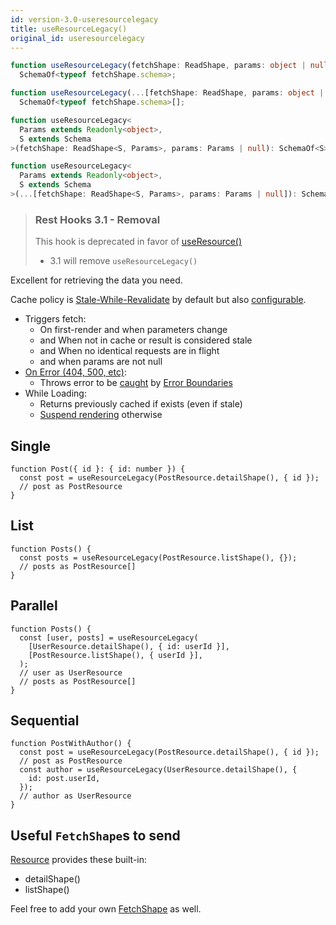 ```yaml
---
id: version-3.0-useresourcelegacy
title: useResourceLegacy()
original_id: useresourcelegacy
---
```


<!--DOCUSAURUS_CODE_TABS-->
<!--Type-->

```typescript
function useResourceLegacy(fetchShape: ReadShape, params: object | null):
  SchemaOf<typeof fetchShape.schema>;

function useResourceLegacy(...[fetchShape: ReadShape, params: object | null]):
  SchemaOf<typeof fetchShape.schema>[];
```

<!--With Generics-->

```typescript
function useResourceLegacy<
  Params extends Readonly<object>,
  S extends Schema
>(fetchShape: ReadShape<S, Params>, params: Params | null): SchemaOf<S>;

function useResourceLegacy<
  Params extends Readonly<object>,
  S extends Schema
>(...[fetchShape: ReadShape<S, Params>, params: Params | null]): SchemaOf<S>[];
```

<!--END_DOCUSAURUS_CODE_TABS-->

> ### Rest Hooks 3.1 - Removal
>
> This hook is deprecated in favor of [useResource()](./useresource)
>
> - 3.1 will remove `useResourceLegacy()`

Excellent for retrieving the data you need.

Cache policy is [Stale-While-Revalidate](https://tools.ietf.org/html/rfc5861) by default but also [configurable](https://resthooks.io/docs/guides/resource-lifetime).

- Triggers fetch:
  - On first-render and when parameters change
  - and When not in cache or result is considered stale
  - and When no identical requests are in flight
  - and when params are not null
- [On Error (404, 500, etc)](https://www.restapitutorial.com/httpstatuscodes.html):
  - Throws error to be [caught](../guides/network-errors.md) by [Error Boundaries](https://reactjs.org/docs/error-boundaries.html)
- While Loading:
  - Returns previously cached if exists (even if stale)
  - [Suspend rendering](../guides/loading-state.md) otherwise

## Single

```tsx
function Post({ id }: { id: number }) {
  const post = useResourceLegacy(PostResource.detailShape(), { id });
  // post as PostResource
}
```

## List

```tsx
function Posts() {
  const posts = useResourceLegacy(PostResource.listShape(), {});
  // posts as PostResource[]
}
```

## Parallel

```tsx
function Posts() {
  const [user, posts] = useResourceLegacy(
    [UserResource.detailShape(), { id: userId }],
    [PostResource.listShape(), { userId }],
  );
  // user as UserResource
  // posts as PostResource[]
}
```

## Sequential

```tsx
function PostWithAuthor() {
  const post = useResourceLegacy(PostResource.detailShape(), { id });
  // post as PostResource
  const author = useResourceLegacy(UserResource.detailShape(), {
    id: post.userId,
  });
  // author as UserResource
}
```

## Useful `FetchShape`s to send

[Resource](./Resource.md#provided-and-overridable-methods) provides these built-in:

- detailShape()
- listShape()

Feel free to add your own [FetchShape](./FetchShape.md) as well.
